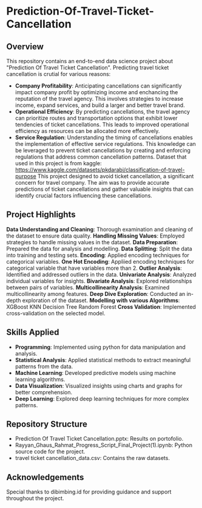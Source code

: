 # Prediction-Of-Travel-Ticket-Cancellation
## Overview
This repository contains an end-to-end data science project about "Prediction Of Travel Ticket Cancellation". Predicting travel ticket cancellation is crutial for various reasons:
- **Company Profitability**: Anticipating cancellations can significantly impact company profit by optimizing income and enchancing the reputation of the travel agency. This involves strategies to increase income, expand services, and build a larger and better travel brand.
- **Operational Efficiency**: By predicting cancellations, the travel agency can prioritize routes and transportation options that exhibit lower tendencies of ticket cancellations. This leads to improved operational efficiency as resources can be allocated more effectively.
- **Service Regulation**: Understanding the timing of cancellations enables the implementation of effective service regulations. This knowledge can be leveraged to prevent ticket cancellations by creating and enforcing regulations that address common cancellation patterns.
Dataset that used in this project is from kaggle:
https://www.kaggle.com/datasets/pkdarabi/classification-of-travel-purpose
This project designed to avoid ticket cancellation, a significant concern for travel company. The aim was to provide accurate predictions of ticket cancellations and gather valuable insights that can identify crucial factors influencing these cancellations.
## Project Highlights
**Data Understanding and Cleaning**: Thorough examination and cleaning of the dataset to ensure data quality.
**Handling Missing Values**: Employed strategies to handle missing values in the dataset.
**Data Preparation**: Prepared the data for analysis and modelling.
**Data Splitting**: Split the data into training and testing sets.
**Encoding**: Applied encoding techniques for categorical variables.
**One Hot Encoding**: Appliied encoding techniques for categorical variable that have variables more than 2.
**Outlier Analysis**: Identified and addressed outliers in the data.
**Univariate Analysis**: Analyzed individual variables for insights.
**Bivariate Analysis**: Explored relationships between pairs of variables.
**Multicollinearity Analysis**: Examined multicollinearity among features.
**Deep Dive Exploration**: Conducted an in-depth exploration of the dataset.
**Modelling with various Algorithms**:
  XGBoost
  KNN
  Decision Tree
  Random Forest
**Cross Validation**: Implemented cross-validation on the selected model.
## Skills Applied
- **Programming**: Implemented using python for data manipulation and analysis.
- **Statistical Analysis**: Applied statistical methods to extract meaningful patterns from the data.
- **Machine Learning**: Developed predictive models using machine learning algorithms.
- **Data Visualization**: Visualized insights using charts and graphs for better comprehension.
- **Deep Learning**: Explored deep learning techniques for more complex patterns.
## Repository Structure
- Prediction Of Travel Ticket Cancellation.pptx: Results on portofolio.
- Rayyan_Ghaus_Rahmat_Progress_Script_Final_Project(1).ipynb: Python source code for the project.
- travel ticket cancellation_data.csv: Contains the raw datasets.
## Acknowledgements
Special thanks to dibimbing.id for providing guidance and support throughout the project.
